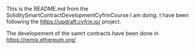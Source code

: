 This is the README.md from the SoliditySmartContractDevelopmentCyfrinCourse I am doing. I have been following the https://updraft.cyfrin.io/ project.

The developement of the samrt contracts have been done in  https://remix.ethereum.org/
